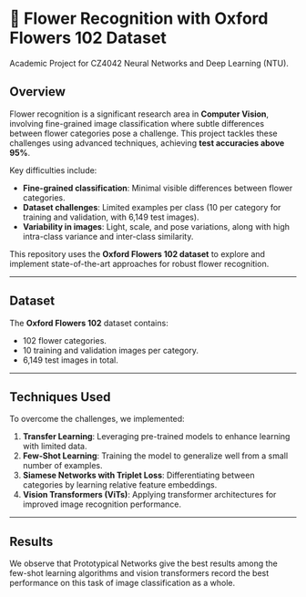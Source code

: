 # 🌸 Flower Recognition with Oxford Flowers 102 Dataset  

Academic Project for CZ4042 Neural Networks and Deep Learning (NTU).

## Overview  
Flower recognition is a significant research area in **Computer Vision**, involving fine-grained image classification where subtle differences between flower categories pose a challenge. This project tackles these challenges using advanced techniques, achieving **test accuracies above 95%**.  

Key difficulties include:  
- **Fine-grained classification**: Minimal visible differences between flower categories.  
- **Dataset challenges**: Limited examples per class (10 per category for training and validation, with 6,149 test images).  
- **Variability in images**: Light, scale, and pose variations, along with high intra-class variance and inter-class similarity.  

This repository uses the **Oxford Flowers 102 dataset** to explore and implement state-of-the-art approaches for robust flower recognition.  

---

## Dataset  
The **Oxford Flowers 102** dataset contains:  
- 102 flower categories.  
- 10 training and validation images per category.  
- 6,149 test images in total.  

---

## Techniques Used  
To overcome the challenges, we implemented:  
1. **Transfer Learning**: Leveraging pre-trained models to enhance learning with limited data.  
2. **Few-Shot Learning**: Training the model to generalize well from a small number of examples.  
3. **Siamese Networks with Triplet Loss**: Differentiating between categories by learning relative feature embeddings.  
4. **Vision Transformers (ViTs)**: Applying transformer architectures for improved image recognition performance.  

---

## Results  
We observe that Prototypical Networks give the best results among the few-shot learning algorithms and vision transformers record the best performance on this task of image classification as a whole.
